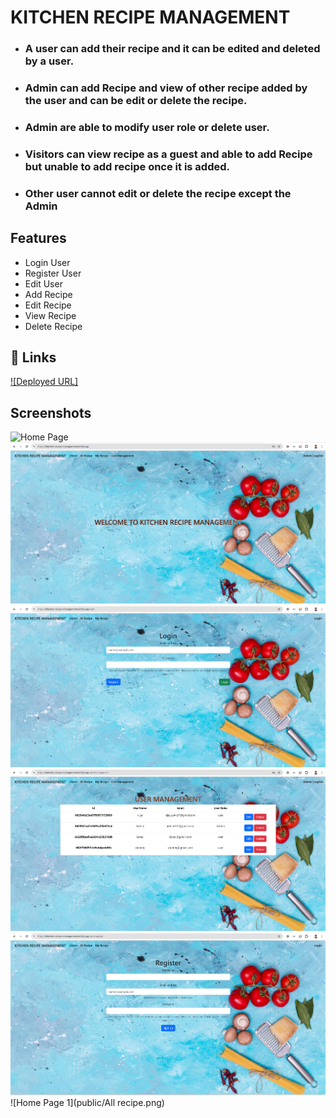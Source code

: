 
# KITCHEN RECIPE MANAGEMENT

- ### A user can add their recipe and it can be edited and deleted by a user.
- ### Admin can add Recipe and view of other recipe added by the user and can be edit or delete the recipe.
- ### Admin are able to modify user role or delete user.
- ### Visitors can view recipe as a guest and able to add Recipe but unable to add recipe once it is added.
- ### Other user cannot edit or delete the recipe except the Admin



## Features

- Login User
- Register User
- Edit User
- Add Recipe
- Edit Recipe
- View Recipe
- Delete Recipe


## 🔗 Links
[![Deployed URL]](https://kitechen-recipe-management.netlify.app/)



## Screenshots

![Home Page](./public/HomePage.png)
![Home Page 1](./public/HomePage1.png)
![Home Page 1](./public/LoginPage.png)
![Home Page 1](./public/UserManagement.png)
![Home Page 1](./public/registerpage.png)
![Home Page 1](public/All recipe.png)
